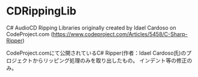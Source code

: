 # CDRippingLib
C# AudioCD Ripping Libraries originally created by Idael Cardoso on CodeProject.com (https://www.codeproject.com/Articles/5458/C-Sharp-Ripper)


CodeProject.comにて公開されているC# Ripper(作者：Idael Cardoso氏)のプロジェクトからリッピング処理のみを取り出したもの。
インデント等の修正のみ。

